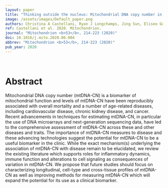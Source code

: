 ```yaml
---
layout: paper
title: "Thinking outside the nucleus: Mitochondrial DNA copy number in health and disease."
image: /assets/images/Default_paper.png
authors: Christina A Castellani, Ryan J Longchamps, Jing Sun, Eliseo Guallar, Dan E Arking
ref: Castellani et al. 2020. Mitochondrion.
journal: "Mitochondrion <b>53</b>, 214-223 (2020)"
doi: 10.1016/j.mito.2020.06.004
abbrev: "Mitochondrion <b>53</b>, 214-223 (2020)"
pub_year: 2020
---
```


<br />
<div data-badge-popover="right" data-badge-type="donut" data-pmid="32544465" data-hide-no-mentions="true" class="altmetric-embed"></div>

# Abstract

Mitochondrial DNA copy number (mtDNA-CN) is a biomarker of mitochondrial function and levels of mtDNA-CN have been reproducibly associated with overall mortality and a number of age-related diseases, including cardiovascular disease, chronic kidney disease, and cancer. Recent advancements in techniques for estimating mtDNA-CN, in particular the use of DNA microarrays and next-generation sequencing data, have led to the comprehensive assessment of mtDNA-CN across these and other diseases and traits. The importance of mtDNA-CN measures to disease and these advancing technologies suggest the potential for mtDNA-CN to be a useful biomarker in the clinic. While the exact mechanism(s) underlying the association of mtDNA-CN with disease remain to be elucidated, we review the existing literature which supports roles for inflammatory dynamics, immune function and alterations to cell signaling as consequences of variation in mtDNA-CN. We propose that future studies should focus on characterizing longitudinal, cell-type and cross-tissue profiles of mtDNA-CN as well as improving methods for measuring mtDNA-CN which will expand the potential for its use as a clinical biomarker.

